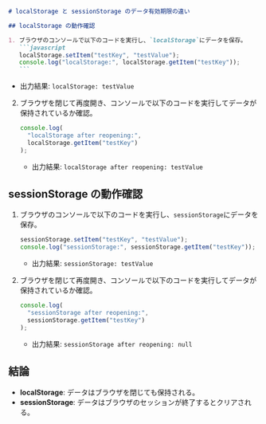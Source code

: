 ````markdown
# localStorage と sessionStorage のデータ有効期限の違い

## localStorage の動作確認

1. ブラウザのコンソールで以下のコードを実行し、`localStorage`にデータを保存。
   ```javascript
   localStorage.setItem("testKey", "testValue");
   console.log("localStorage:", localStorage.getItem("testKey"));
   ```
````

- 出力結果: `localStorage: testValue`

2. ブラウザを閉じて再度開き、コンソールで以下のコードを実行してデータが保持されているか確認。
   ```javascript
   console.log(
     "localStorage after reopening:",
     localStorage.getItem("testKey")
   );
   ```
   - 出力結果: `localStorage after reopening: testValue`

## sessionStorage の動作確認

1. ブラウザのコンソールで以下のコードを実行し、`sessionStorage`にデータを保存。

   ```javascript
   sessionStorage.setItem("testKey", "testValue");
   console.log("sessionStorage:", sessionStorage.getItem("testKey"));
   ```

   - 出力結果: `sessionStorage: testValue`

2. ブラウザを閉じて再度開き、コンソールで以下のコードを実行してデータが保持されているか確認。
   ```javascript
   console.log(
     "sessionStorage after reopening:",
     sessionStorage.getItem("testKey")
   );
   ```
   - 出力結果: `sessionStorage after reopening: null`

## 結論

- **localStorage**: データはブラウザを閉じても保持される。
- **sessionStorage**: データはブラウザのセッションが終了するとクリアされる。

```

```
